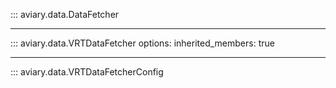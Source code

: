 ::: aviary.data.DataFetcher

---

::: aviary.data.VRTDataFetcher
    options:
      inherited_members: true

---

::: aviary.data.VRTDataFetcherConfig
